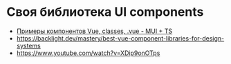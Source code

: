 # Своя библиотека UI components

- [Примеры компонентов Vue, classes, .vue - MUI + TS](https://gitlab.com/jcubegroup/vue3-mui/-/tree/master/src/components)
- https://backlight.dev/mastery/best-vue-component-libraries-for-design-systems
- https://www.youtube.com/watch?v=XDip9onOTps
